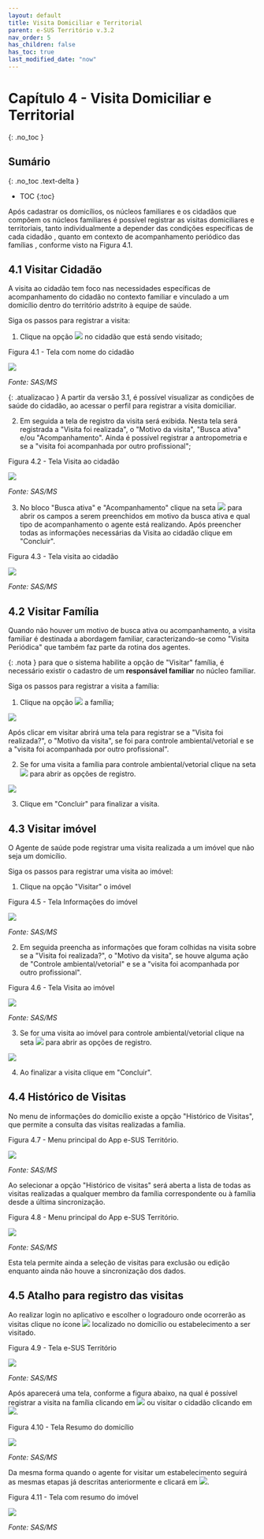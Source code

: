 ```yaml
---
layout: default
title: Visita Domiciliar e Territorial
parent: e-SUS Território v.3.2
nav_order: 5
has_children: false
has_toc: true
last_modified_date: "now"
---
```



# Capítulo 4 - Visita Domiciliar e Territorial
{: .no_toc }

## Sumário
{: .no_toc .text-delta }

- TOC
{:toc}

Após cadastrar os domicílios, os núcleos familiares e os cidadãos que compõem os núcleos familiares é possível registrar as visitas domiciliares e territoriais, tanto individualmente a depender das condições específicas de cada cidadão , quanto em contexto de acompanhamento periódico das famílias , conforme visto na Figura 4.1.

## 4.1 Visitar Cidadão

A visita ao cidadão tem foco nas necessidades específicas de acompanhamento do cidadão no contexto familiar e vinculado a um domicílio dentro do território adstrito à equipe de saúde.

Siga os passos para registrar a visita:

1.  Clique na opção ![](media/image95.png) no cidadão que está sendo visitado;

Figura 4.1 - Tela com nome do cidadão

![](media/image96.png)

*Fonte: SAS/MS*

{: .atualizacao }
A partir da versão 3.1, é possível visualizar as condições de saúde do cidadão, ao acessar o perfil para registrar a visita domiciliar.

2.  Em seguida a tela de registro da visita será exibida. Nesta tela será registrada a "Visita foi realizada", o "Motivo da visita", "Busca ativa" e/ou "Acompanhamento". Ainda é possível registrar a antropometria e se a "visita foi acompanhada por outro profissional";

Figura 4.2 - Tela Visita ao cidadão

![](media/image98.png)

*Fonte: SAS/MS*

3.  No bloco "Busca ativa" e "Acompanhamento" clique na seta ![](media/image99.png) para abrir os campos a serem preenchidos em motivo da busca ativa e qual tipo de acompanhamento o agente está realizando. Após preencher todas as informações necessárias da Visita ao cidadão clique em "Concluir".

Figura 4.3 - Tela visita ao cidadão

![](media/image100.png)

*Fonte: SAS/MS*

## 4.2 Visitar Família

Quando não houver um motivo de busca ativa ou acompanhamento, a visita familiar é destinada a abordagem familiar, caracterizando-se como "Visita Periódica" que também faz parte da rotina dos agentes.

{: .nota }
para que o sistema habilite a opção de "Visitar" família, é necessário existir o cadastro de um **responsável familiar** no núcleo familiar.

Siga os passos para registrar a visita a família:

1.  Clique na opção ![](media/image95.png) a família;

![](media/image35.png)

Após clicar em visitar abrirá uma tela para registrar se a "Visita foi realizada?", o "Motivo da visita", se foi para controle ambiental/vetorial e se a "visita foi acompanhada por outro profissional".

2.  Se for uma visita a família para controle ambiental/vetorial clique na seta ![](media/image99.png) para abrir as opções de registro.

![](media/image101.png)

3.  Clique em "Concluir" para finalizar a visita.

## 4.3 Visitar imóvel

O Agente de saúde pode registrar uma visita realizada a um imóvel que não seja um domicílio.

Siga os passos para registrar uma visita ao imóvel:

1.  Clique na opção "Visitar" o imóvel

Figura 4.5 - Tela Informações do imóvel

![](media/image102.png)

*Fonte: SAS/MS*

2.  Em seguida preencha as informações que foram colhidas na visita sobre se a "Visita foi realizada?", o "Motivo da visita", se houve alguma ação de "Controle ambiental/vetorial" e se a "visita foi acompanhada por outro profissional".

Figura 4.6 - Tela Visita ao imóvel

![](media/image103.png)

*Fonte: SAS/MS*

3.  Se for uma visita ao imóvel para controle ambiental/vetorial clique na seta ![](media/image99.png) para abrir as opções de registro.

![](media/image101.png)

4.  Ao finalizar a visita clique em "Concluir".

## 4.4 Histórico de Visitas

No menu de informações do domicílio existe a opção "Histórico de Visitas", que permite a consulta das visitas realizadas a família.

Figura 4.7 - Menu principal do App e-SUS Território.

![](media/image104.png)

*Fonte: SAS/MS*

Ao selecionar a opção "Histórico de visitas" será aberta a lista de todas as visitas realizadas a qualquer membro da família correspondente ou à família desde a última sincronização.

Figura 4.8 - Menu principal do App e-SUS Território.

![](media/image105.png)

*Fonte: SAS/MS*

Esta tela permite ainda a seleção de visitas para exclusão ou edição enquanto ainda não houve a sincronização dos dados.

## 4.5 Atalho para registro das visitas

Ao realizar login no aplicativo e escolher o logradouro onde ocorrerão as visitas clique no ícone ![](media/image106.png) localizado no domicílio ou estabelecimento a ser visitado.

Figura 4.9 - Tela e-SUS Território

![](media/image107.png)

*Fonte: SAS/MS*

Após aparecerá uma tela, conforme a figura abaixo, na qual é possível registrar a visita na família clicando em ![](media/image108.png) ou visitar o cidadão clicando em ![](media/image109.png).

Figura 4.10 - Tela Resumo do domicílio

![](media/image110.png)

*Fonte: SAS/MS*

Da mesma forma quando o agente for visitar um estabelecimento seguirá as mesmas etapas já descritas anteriormente e clicará em ![](media/image111.png).

Figura 4.11 - Tela com resumo do imóvel

![](media/image112.png)

*Fonte: SAS/MS*
